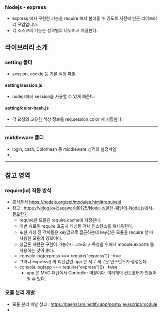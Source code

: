 ### Nodejs - express
- express 에서 구현한 기능을 require 해서 불러올 수 있도록 사전에 만든 라이브러리 모임입니다.
- 각 소스코의 기능은 성격별로 나누어서 저장한다.


## 라이브러리 소개
### setting 폴더
- session, cookie 등 기본 설정 파일  
  
#### setting/session.js
- nodejs에서 session을 사용할 수 있게 해준다.  
#### setting/color-hash.js
- 각 요청의 고유한 색상 정보를 req.session.color 에 저장한다.

<hr>

### middleware 폴더
- login, cash, Colorhash 등 middleware 성격의 설정파일
- 
 

  

<hr>

## 참고 영역

### require(id) 작동 방식
- 공식문서 https://nodejs.org/api/modules.html#requireid
- 참고 : https://velog.io/@seaworld0125/Node-싱글턴-패턴이-Node.js에서-필요한가
  - require한 모듈은 require.cache에 저장된다.
  - 매번 새로운 require 호출시 캐싱된 객체 인스턴스를 재사용한다.
  - 또한 캐싱 된 객체들은 key값으로 접근하는데 key값은 모듈을 require 할 때 사용한 모듈의 경로이다.
  - 싱글톤 패턴은 구현이 가능하나 코드의 가독성을 위해서 module.exports 를 사용하는 것이 좋다.
  - console.log(express === require("express")) : true
  - 그러나 express() 의 리턴값인 app 은 서로 새로운 인스턴스가 생성된다.
  - console.log(app === require("express")()) : false 
    - app 은 MVC 패턴에서 Controller 역활이다. 여러개의 컨트롤러가 만들어질 수 있다.

### 모듈 분리 개발
- 모듈 분리 개발 참고 : https://baeharam.netlify.app/posts/javascript/module
- 
